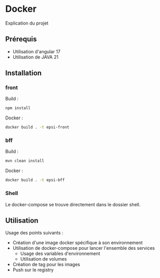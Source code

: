 # Docker

Explication du projet

## Prérequis

- Utilisation d'angular 17
- Utilisation de JAVA 21

## Installation

### front

Build :

```bash
npm install
```

Docker :

```bash
docker build . -t epsi-front
```

### bff

Build :

```bash
mvn clean install
```

Docker :

```bash
docker build . -t epsi-bff
```

### Shell

Le docker-compose se trouve directement dans le dossier shell.

## Utilisation

Usage des points suivants :

- Création d'une image docker spécifique à son environnement
- Utilisation de docker-compose pour lancer l'ensemble des services
  - Usage des variables d'environnement
  - Utilisation de volumes
- Création de tag pour les images
- Push sur le registry
